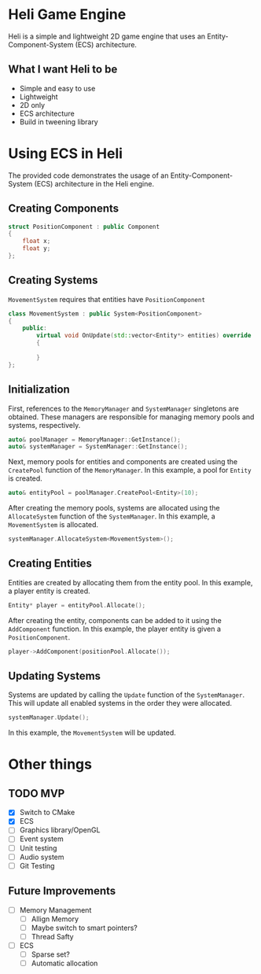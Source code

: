 # Heli Game Engine

Heli is a simple and lightweight 2D game engine that uses an Entity-Component-System (ECS) architecture.

## What I want Heli to be
- Simple and easy to use
- Lightweight
- 2D only
- ECS architecture
- Build in tweening library

# Using ECS in Heli

The provided code demonstrates the usage of an Entity-Component-System (ECS) architecture in the Heli engine.

## Creating Components
```cpp
struct PositionComponent : public Component 
{
    float x;
    float y;
};
```

## Creating Systems
`MovementSystem` requires that entities have `PositionComponent`
```cpp
class MovementSystem : public System<PositionComponent>
{
    public:
        virtual void OnUpdate(std::vector<Entity*> entities) override
        {
         
        }
};
```

## Initialization

First, references to the `MemoryManager` and `SystemManager` singletons are obtained. These managers are responsible for managing memory pools and systems, respectively.

```cpp
auto& poolManager = MemoryManager::GetInstance();
auto& systemManager = SystemManager::GetInstance();
```
Next, memory pools for entities and components are created using the `CreatePool` function of the `MemoryManager`. In this example, a pool for `Entity` is created.

```cpp
auto& entityPool = poolManager.CreatePool<Entity>(10);
```
After creating the memory pools, systems are allocated using the `AllocateSystem` function of the `SystemManager`. In this example, a `MovementSystem` is allocated.

```cpp
systemManager.AllocateSystem<MovementSystem>();
```

## Creating Entities
Entities are created by allocating them from the entity pool. In this example, a player entity is created.
```cpp
Entity* player = entityPool.Allocate();
```
After creating the entity, components can be added to it using the `AddComponent` function. In this example, the player entity is given a `PositionComponent`.
```cpp
player->AddComponent(positionPool.Allocate());
```

## Updating Systems
Systems are updated by calling the `Update` function of the `SystemManager`. This will update all enabled systems in the order they were allocated.
```cpp
systemManager.Update();
```
In this example, the `MovementSystem` will be updated.
# Other things

## TODO MVP
- [X] Switch to CMake
- [X] ECS
- [ ] Graphics library/OpenGL
- [ ] Event system
- [ ] Unit testing
- [ ] Audio system
- [ ] Git Testing

## Future Improvements
- [ ] Memory Management
    - [ ] Allign Memory
    - [ ] Maybe switch to smart pointers?
    - [ ] Thread Safty
- [ ] ECS
    - [ ] Sparse set?
    - [ ] Automatic allocation
